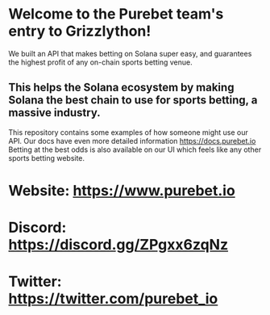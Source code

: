 # Welcome to the Purebet team's entry to Grizzlython!
 We built an API that makes betting on Solana super easy, and guarantees the highest profit of any on-chain sports betting venue.
## This helps the Solana ecosystem by making Solana the best chain to use for sports betting, a massive industry.
 This repository contains some examples of how someone might use our API. Our docs have even more detailed information https://docs.purebet.io
 Betting at the best odds is also available on our UI which feels like any other sports betting website. 
# Website: https://www.purebet.io
# Discord: https://discord.gg/ZPgxx6zqNz
# Twitter: https://twitter.com/purebet_io
